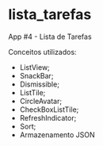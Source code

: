 # lista_tarefas

App #4 - Lista de Tarefas

Conceitos utilizados:

- ListView;
- SnackBar;
- Dismissible;
- ListTile;
- CircleAvatar;
- CheckBoxListTile;
- RefreshIndicator;
- Sort;
- Armazenamento JSON

